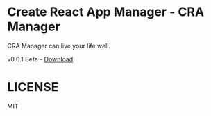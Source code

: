 # Create React App Manager - CRA Manager

CRA Manager can live your life well.

v0.0.1 Beta - [Download](https://github.com/madeinfree/cra-manager/releases/tag/v0.0.1)

# LICENSE

MIT
